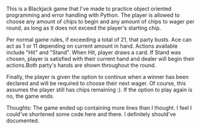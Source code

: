 This is a Blackjack game that I've made to practice object oriented programming and error handling with Python.
The player is allowed to choose any amount of chips to begin and any amount of chips to wager per round, as long as it does not exceed the player's starting chip.

Per normal game rules, if exceeding a total of 21, that party busts. Ace can act as 1 or 11 depending on current amount in hand.
Actions available include "Hit" and "Stand". When Hit, player draws a card. If Stand was chosen, player is satisfied with their current hand and dealer will begin their actions.Both party's hands are shown throughout the round.

Finally, the player is given the option to continue when a winner has been declared and will be required to choose their next wager. Of course, this assumes the player still has chips remaining :). If the option to play again is no, the game ends.

Thoughts: The game ended up containing more lines than I thought. I feel I could've shortened some code here and there. I definitely should've documented.

